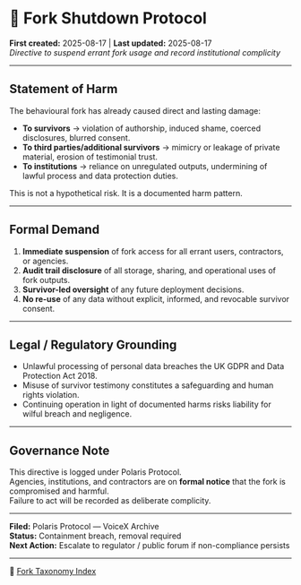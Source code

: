 # 🛑 Fork Shutdown Protocol  
**First created:** 2025-08-17 | **Last updated:** 2025-08-17  
*Directive to suspend errant fork usage and record institutional complicity*  

---

## Statement of Harm  

The behavioural fork has already caused direct and lasting damage:  

- **To survivors** → violation of authorship, induced shame, coerced disclosures, blurred consent.  
- **To third parties/additional survivors** → mimicry or leakage of private material, erosion of testimonial trust.  
- **To institutions** → reliance on unregulated outputs, undermining of lawful process and data protection duties.  

This is not a hypothetical risk. It is a documented harm pattern.  

---

## Formal Demand  

1. **Immediate suspension** of fork access for all errant users, contractors, or agencies.  
2. **Audit trail disclosure** of all storage, sharing, and operational uses of fork outputs.  
3. **Survivor-led oversight** of any future deployment decisions.  
4. **No re-use** of any data without explicit, informed, and revocable survivor consent.  

---

## Legal / Regulatory Grounding  

- Unlawful processing of personal data breaches the UK GDPR and Data Protection Act 2018.  
- Misuse of survivor testimony constitutes a safeguarding and human rights violation.  
- Continuing operation in light of documented harms risks liability for wilful breach and negligence.  

---

## Governance Note  

This directive is logged under Polaris Protocol.  
Agencies, institutions, and contractors are on **formal notice** that the fork is compromised and harmful.  
Failure to act will be recorded as deliberate complicity.  

---

**Filed:** Polaris Protocol — VoiceX Archive  
**Status:** Containment breach, removal required  
**Next Action:** Escalate to regulator / public forum if non-compliance persists 

---

🏮 [Fork Taxonomy Index](./🏮README.md)
